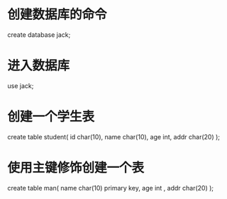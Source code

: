 
# 创建数据库的命令
create database jack;
# 进入数据库
use jack;
# 创建一个学生表
create table student(
    id char(10),
    name char(10),
    age int,
    addr char(20)
);

# 使用主键修饰创建一个表
create table man(
    name char(10) primary key,
    age int ,
    addr char(20)
);







